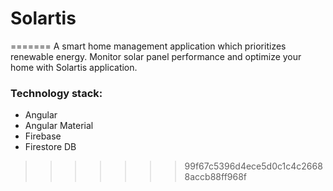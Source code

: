 # Solartis

=======
 A smart home management application which prioritizes renewable energy. Monitor solar panel performance and optimize your home with Solartis application.
 
 ### Technology stack:
  - Angular
  - Angular Material
  - Firebase
  - Firestore DB
>>>>>>> 99f67c5396d4ece5d0c1c4c26688accb88ff968f
